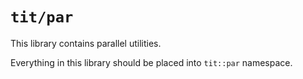 # `tit/par`

This library contains parallel utilities.

Everything in this library should be placed into `tit::par` namespace.
